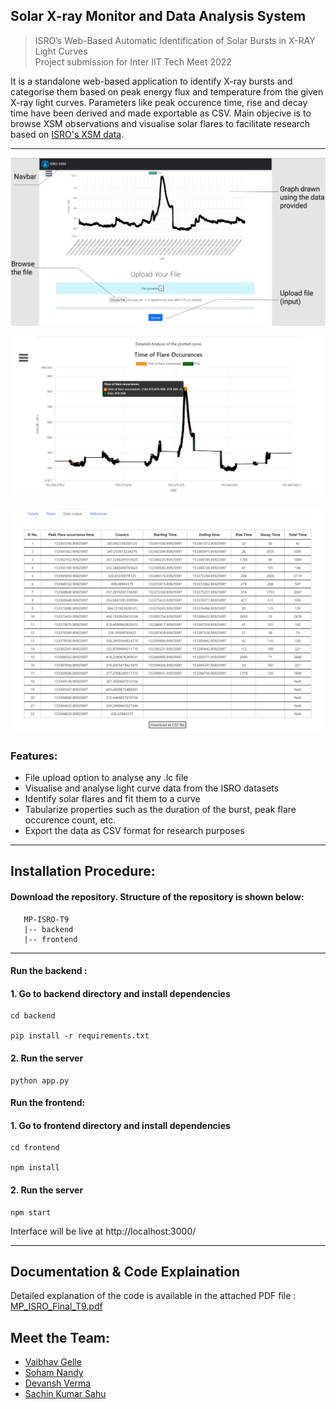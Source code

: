 ## **Solar X-ray Monitor and Data Analysis System**


> ISRO’s Web-Based Automatic Identification of Solar Bursts in X-RAY Light Curves\
> Project submission for Inter IIT Tech Meet 2022


It is a standalone web-based application to identify X-ray bursts and categorise them based on peak energy flux and temperature from the given X-ray light curves.
Parameters like peak occurence time, rise and decay time have been derived and made exportable as CSV. 
Main objecive is to browse XSM observations and visualise solar flares to facilitate research based on [ISRO's XSM data](https://pradan.issdc.gov.in/ch2/).

---

![Overview](./screenshots/overview.png)

![Result](./screenshots/result.png)

![Processed Data](./screenshots/processedData.png)



### Features:

- File upload option to analyse any .lc file
- Visualise and analyse light curve data from the ISRO datasets
- Identify solar flares and fit them to a curve
- Tabularize properties such as the duration of the burst, peak flare occurence count, etc.
- Export the data as CSV format for research purposes

---

## Installation Procedure:

#### Download the repository. Structure of the repository is shown below:

```
   MP-ISRO-T9
   |-- backend
   |-- frontend
```

---

#### **Run the backend :**

#### 1. Go to backend directory and install dependencies

```
cd backend

pip install -r requirements.txt
```

#### 2. Run the server

```
python app.py
```

#### **Run the frontend:**

#### 1. Go to frontend directory and install dependencies

```
cd frontend

npm install
```

#### 2. Run the server

```
npm start
```

Interface will be live at http://localhost:3000/

---

## Documentation & Code Explaination

Detailed explanation of the code is available in the attached PDF file : [MP_ISRO_Final_T9.pdf](https://github.com/SachinSahu431/Inter_IIT_ISRO/blob/main/frontend/src/static/User_Manual_T9.pdf)



## Meet the Team:

* <a href = "https://github.com/vaibhav-gelle" >Vaibhav Gelle </a>
* <a href = "https://github.com/nandysoham" >Soham Nandy </a>
* <a href = "https://github.com/devella1" >Devansh Verma </a>
* <a href = "https://github.com/SachinSahu431" >Sachin Kumar Sahu </a>
